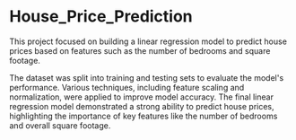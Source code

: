 # House_Price_Prediction

This project focused on building a linear regression model to predict house prices based on features such as the number of bedrooms and square footage. 

The dataset was split into training and testing sets to evaluate the model's performance. Various techniques, including feature scaling and normalization, were applied to improve model accuracy. The final linear regression model demonstrated a strong ability to predict house prices, highlighting the importance of key features like the number of bedrooms and overall square footage.
